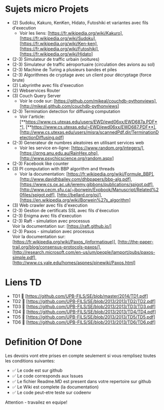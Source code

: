 # Sujets micro Projets

- (2) Sudoku, Kakuro, KenKen, Hidato, Futoshiki et variantes avec fils d'execution  
  - Voir les liens: [https://fr.wikipedia.org/wiki/Kakuro], [https://fr.wikipedia.org/wiki/Sudoku], [https://fr.wikipedia.org/wiki/Ken-ken], [https://fr.wikipedia.org/wiki/Futoshiki], [https://fr.wikipedia.org/wiki/Hidato]
- (2-3) Simulateur de traffic urbain (voitures)
- (2-3) Simulateur de traffic aéroportuaire (circulation des avions au sol)
- (2-3) Machine de Turing a plusieurs bandes et piles
- (2-3) Algorithmes de cryptage avec un client pour décryptage (force brute)
- (2) Labyrinthe avec fils d'execution
- (2) Webservices Router
- (3) Couch Query Server  
  - Voir le code sur: [https://github.com/mikeal/couchdb-pythonviews], [http://mikeal.github.com/couchdb-pythonviews]
- (2-3) Termination detection for diffusing computation  
  - Voir l'article: [**https://www.cs.utexas.edu/users/EWD/ewd06xx/EWD687a.PDF**], [**https://www.cs.utexas.edu/~EWD/ewd06xx/EWD687.PDF**], [http://www.cs.utexas.edu/users/misra/scannedPdf.dir/TerminationDetectionDiffusing.pdf]
- (2-3) Generateur de numbres aleatoires en utilisant services web  
  - Voir les service en-ligne: [https://www.random.org/integers/], [https://qrng.anu.edu.au/RainHex.php], [http://www.psychicscience.org/random.aspx]
- (2-3) Facebook like counter
- (3) PI computation with BBP algorithm and threads  
  - Voir la documentation: [https://fr.wikipedia.org/wiki/Formule_BBP], [http://www.davidhbailey.com/dhbpapers/bbp-alg.pdf], [https://www.cs.ox.ac.uk/jeremy.gibbons/publications/spigot.pdf], [http://www.cecm.sfu.ca/~jborwein/Expbook/Manuscript/Related%20files/spigot.pdf], [http://bellard.org/pi/], [https://en.wikipedia.org/wiki/Borwein%27s_algorithm]
- (3) Web crawler avec fils d'execution
- (2-3) Gestion de certificats SSL avec fils d'éxecution
- (2-3) Enigma avec fils d'execution
- (2-3) Raft - simulation avec processus  
Voir la documentation sur: [https://raft.github.io/]
- (2-3) Paxos - simulation avec processus  
Voir la documentation sur: [https://fr.wikipedia.org/wiki/Paxos_(informatique)], [http://the-paper-trail.org/blog/consensus-protocols-paxos/], [http://research.microsoft.com/en-us/um/people/lamport/pubs/paxos-simple.pdf], [http://www.cs.yale.edu/homes/aspnes/pinewiki/Paxos.html]

# Liens TD
* TD1 :link: [https://github.com/UPB-FILS/SE/blob/master/2014/TD1.pdf]
* TD2 :link: [https://github.com/UPB-FILS/SE/blob/2013/2013/TD2/TD2.pdf]
* TD3 :link: [https://github.com/UPB-FILS/SE/blob/2013/2013/TD3/TD3.pdf]
* TD4 :link: [https://github.com/UPB-FILS/SE/blob/2013/2013/TD4/TD4.pdf]
* TD5 :link: [https://github.com/UPB-FILS/SE/blob/2013/2013/TD5/TD5.pdf]
* TD6 :link: [https://github.com/UPB-FILS/SE/blob/2013/2013/TD6/TD6.pdf]

# Definition Of Done
Les devoirs vont etre prises en compte seulement si vous remplisez toutes les conditions suivantes:  
- :white_check_mark: Le code est sur github
- :white_check_mark: Le code corresponds aux Issues
- :white_check_mark: Le fichier Readme.MD est present dans votre repertoire sur github
- :white_check_mark: Le Wiki est complete (la documentation)
- :white_check_mark: Le code peut-etre teste sur codeenv

Attention - travailez en equipe! 

